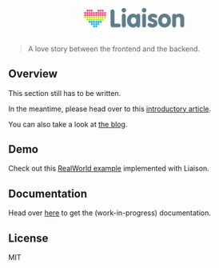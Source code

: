 <p align="center">
	<img src="assets/liaison-logo-with-icon.svg" width="200" alt="Liaison">
	<br>
	<br>
</p>

> A love story between the frontend and the backend.

## Overview

This section still has to be written.

In the meantime, please head over to this [introductory article](https://www.freecodecamp.org/news/full-stack-unified-architecture/).

You can also take a look at [the blog](https://liaison.dev/blog).

## Demo

Check out this [RealWorld example](https://github.com/liaisonjs/react-liaison-realworld-example-app) implemented with Liaison.

## Documentation

Head over [here](https://liaison.dev/docs) to get the (work-in-progress) documentation.

## License

MIT
